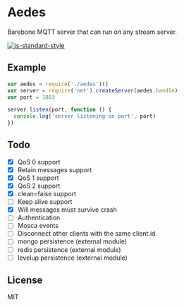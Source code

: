 # Aedes

Barebone MQTT server that can run on any stream server.

[![js-standard-style](https://cdn.rawgit.com/feross/standard/master/badge.svg)](https://github.com/feross/standard)

## Example

```js
var aedes = require('./aedes')()
var server = require('net').createServer(aedes.handle)
var port = 1883

server.listen(port, function () {
  console.log('server listening on port', port)
})
```

## Todo

* [x] QoS 0 support
* [x] Retain messages support
* [x] QoS 1 support
* [x] QoS 2 support
* [x] clean=false support
* [ ] Keep alive support
* [x] Will messages must survive crash
* [ ] Authentication
* [ ] Mosca events
* [ ] Disconnect other clients with the same client.id
* [ ] mongo persistence (external module)
* [ ] redis persistence (external module)
* [ ] levelup persistence (external module)

## License

MIT

